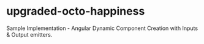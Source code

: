 # upgraded-octo-happiness
Sample Implementation - Angular Dynamic Component Creation with Inputs &amp; Output emitters. 
